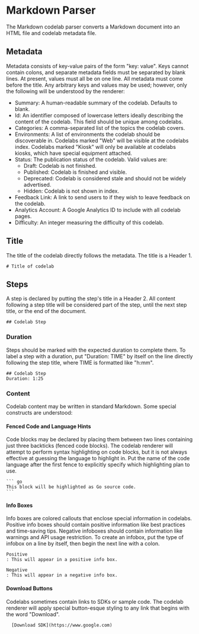 # Markdown Parser

The Markdown codelab parser converts a Markdown document into an HTML file and
codelab metadata file.

## Metadata

Metadata consists of key-value pairs of the form "key: value". Keys cannot
contain colons, and separate metadata fields must be separated by blank lines.
At present, values must all be on one line. All metadata must come before the
title. Any arbitrary keys and values may be used; however, only the following
will be understood by the renderer:

- Summary: A human-readable summary of the codelab. Defaults to blank.
- Id: An identifier composed of lowercase letters ideally describing the
  content of the codelab. This field should be unique among
  codelabs.
- Categories: A comma-separated list of the topics the codelab covers.
- Environments: A list of environments the codelab should be discoverable in.
  Codelabs marked "Web" will be visible at the codelabs index. Codelabs marked
  "Kiosk" will only be available at codelabs kiosks, which have special
  equipment attached.
- Status: The publication status of the codelab. Valid values are:
  - Draft: Codelab is not finished.
  - Published: Codelab is finished and visible.
  - Deprecated: Codelab is considered stale and should not be widely advertised.
  - Hidden: Codelab is not shown in index.
- Feedback Link: A link to send users to if they wish to leave feedback on the
  codelab.
- Analytics Account: A Google Analytics ID to include with all codelab pages.
- Difficulty: An integer measuring the difficulty of this codelab.

## Title

The title of the codelab directly follows the metadata. The title is a Header 1.

```
# Title of codelab
```

## Steps

A step is declared by putting the step's title in a Header 2. All content
following a step title will be considered part of the step, until the next step
title, or the end of the document.

```
## Codelab Step
```

### Duration

Steps should be marked with the expected duration to complete them. To label a
step with a duration, put "Duration: TIME" by itself on the line directly
following the step title, where TIME is formatted like "h:mm".

```
## Codelab Step
Duration: 1:25
```

### Content

Codelab content may be written in standard Markdown. Some special constructs are
understood:

#### Fenced Code and Language Hints

Code blocks may be declared by placing them between two lines containing just
three backticks (fenced code blocks). The codelab renderer will attempt to
perform syntax highlighting on code blocks, but it is not always effective at
guessing the language to highlight in. Put the name of the code language after
the first fence to explicitly specify which highlighting plan to use.

    ``` go
    This block will be highlighted as Go source code.
    ```

#### Info Boxes

Info boxes are colored callouts that enclose special information in codelabs.
Positive info boxes should contain positive information like best practices and
time-saving tips. Negative infoboxes should contain information like warnings
and API usage restriction. To create an infobox, put the type of infobox on a
line by itself, then begin the next line with a colon.

```
Positive
: This will appear in a positive info box.

Negative
: This will appear in a negative info box.
```

#### Download Buttons

Codelabs sometimes contain links to SDKs or sample code. The codelab renderer
will apply special button-esque styling to any link that begins with the word
"Download".

```
  [Download SDK](https://www.google.com)
```


